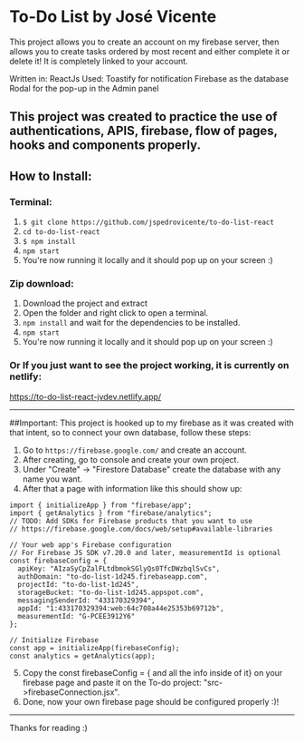 # To-Do List by José Vicente

This project allows you to create an account on my firebase server, then allows you to create tasks ordered by most recent and either complete it or delete it! 
It is completely linked to your account.

Written in: ReactJs
Used: 
Toastify for notification
Firebase as the database
Rodal for the pop-up in the Admin panel

This project was created to practice the use of authentications, APIS, firebase, flow of pages, hooks and components properly.
------------------------------------------------------------------------

## How to Install:

### Terminal:

1. ```$ git clone https://github.com/jspedrovicente/to-do-list-react ```
2. ```cd to-do-list-react```
3. ```$ npm install```
4. ```npm start```
5. You're now running it locally and it should pop up on your screen :)


### Zip download:
1. Download the project and extract
2. Open the folder and right click to open a terminal.
3. ```npm install``` and wait for the dependencies to be installed.
4. ```npm start```
5. You're now running it locally and it should pop up on your screen :)

### Or If you just want to see the project working, it is currently on netlify:
https://to-do-list-react-jvdev.netlify.app/

------------------------------------------------------------------------
##Important:
This project is hooked up to my firebase as it was created with that intent, so to connect your own database, follow these steps:
1. Go to ```https://firebase.google.com/``` and create an account.
2. After creating, go to console and create your own project.
3. Under "Create" -> "Firestore Database" create the database with any name you want.
4. After that a page with information like this should show up: 
```// Import the functions you need from the SDKs you need
import { initializeApp } from "firebase/app";
import { getAnalytics } from "firebase/analytics";
// TODO: Add SDKs for Firebase products that you want to use
// https://firebase.google.com/docs/web/setup#available-libraries

// Your web app's Firebase configuration
// For Firebase JS SDK v7.20.0 and later, measurementId is optional
const firebaseConfig = {
  apiKey: "AIzaSyCpZalFLtdbmokSGlyQs0TfcDWzbqlSvCs",
  authDomain: "to-do-list-1d245.firebaseapp.com",
  projectId: "to-do-list-1d245",
  storageBucket: "to-do-list-1d245.appspot.com",
  messagingSenderId: "433170329394",
  appId: "1:433170329394:web:64c708a44e25353b69712b",
  measurementId: "G-PCEE3912Y6"
};

// Initialize Firebase
const app = initializeApp(firebaseConfig);
const analytics = getAnalytics(app); 
```
5. Copy the const firebaseConfig = { and all the info inside of it} on your firebase page and paste it on the To-do project: "src->firebaseConnection.jsx".
6. Done, now your own firebase page should be configured properly :)!

------------------------------------------------------------------------
Thanks for reading :)
